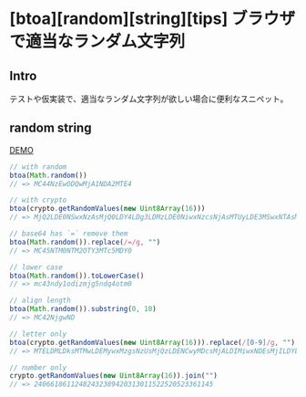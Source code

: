 # [btoa][random][string][tips] ブラウザで適当なランダム文字列

## Intro

テストや仮実装で、適当なランダム文字列が欲しい場合に便利なスニペット。


## random string

[DEMO](https://labs.jxck.io/snippets/random.html)

```js
// with random
btoa(Math.random())
// => MC44NzEwODQwMjA1NDA2MTE4

// with crypto
btoa(crypto.getRandomValues(new Uint8Array(16)))
// => MjQ2LDE0NSwxNzAsMjQ0LDY4LDg3LDMzLDE0NiwxNzcsNjAsMTUyLDE3MSwxNTAsMTcsMTA4LDEwNA==

// base64 has `=` remove them
btoa(Math.random()).replace(/=/g, "")
// => MC45NTM0NTM2OTY3MTc5MDY0

// lower case
btoa(Math.random()).toLowerCase()
// => mc43ndy1odizmjg5ndq4otm0

// align length
btoa(Math.random()).substring(0, 10)
// => MC42NjgwND

// letter only
btoa(crypto.getRandomValues(new Uint8Array(16))).replace(/[0-9]/g, "").replace(/=/g, "")
// => MTELDMLDksMTMwLDEMywxMzgsNzUsMjQzLDENCwyMDcsMjALDIMiwxNDEsMjILDYLDIMg

// number only
crypto.getRandomValues(new Uint8Array(16)).join("")
// => 24066186112482432389420313011522520523361145
```